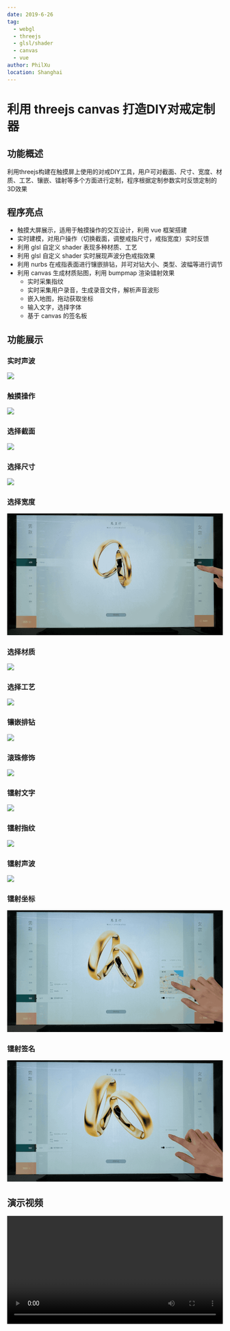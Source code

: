 ```yaml
---
date: 2019-6-26
tag:
  - webgl
  - threejs
  - glsl/shader
  - canvas
  - vue
author: PhilXu
location: Shanghai  
---
```


# 利用 threejs canvas 打造DIY对戒定制器
## 功能概述
利用threejs构建在触摸屏上使用的对戒DIY工具，用户可对截面、尺寸、宽度、材质、工艺、镶嵌、镭射等多个方面进行定制，程序根据定制参数实时反馈定制的3D效果  
## 程序亮点
- 触摸大屏展示，适用于触摸操作的交互设计，利用 vue 框架搭建
- 实时建模，对用户操作（切换截面，调整戒指尺寸，戒指宽度）实时反馈
- 利用 glsl 自定义 shader 表现多种材质、工艺
- 利用 glsl 自定义 shader 实时展现声波分色戒指效果
- 利用 nurbs 在戒指表面进行镶嵌排钻，并可对钻大小、类型、波幅等进行调节
- 利用 canvas 生成材质贴图，利用 bumpmap 渲染镭射效果
  - 实时采集指纹
  - 实时采集用户录音，生成录音文件，解析声音波形
  - 嵌入地图，拖动获取坐标
  - 输入文字，选择字体
  - 基于 canvas 的签名板

## 功能展示
### 实时声波
![](../_images/big-screen/soundwave.gif)
### 触摸操作
![](../_images/big-screen/interaction.gif)
### 选择截面
![](../_images/big-screen/profile.gif)
### 选择尺寸
![](../_images/big-screen/ringsize.gif)
### 选择宽度
![](../_images/big-screen/ringwidth.gif)
### 选择材质
![](../_images/big-screen/material.gif)
### 选择工艺
![](../_images/big-screen/process.gif)
### 镶嵌排钻
![](../_images/big-screen/diamond.gif)
### 滚珠修饰
![](../_images/big-screen/ball.gif)
### 镭射文字
![](../_images/big-screen/letter.gif)
### 镭射指纹
![](../_images/big-screen/fingerprint.gif)
### 镭射声波
![](../_images/big-screen/record.gif)
### 镭射坐标
![](../_images/big-screen/map.gif)
### 镭射签名
![](../_images/big-screen/sign.gif)
## 演示视频
<video src="../_images/big-screen/big-screen.mp4" width="100%" height="auto"
controls="controls"></video>


